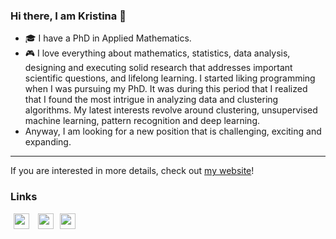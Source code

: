 ### Hi there, I am Kristina 👋


- 🎓 I have a PhD in Applied Mathematics.
- 🎮 I love everything about mathematics, statistics, data analysis, designing and executing solid research that addresses important scientific questions, and lifelong learning. I started liking programming when I was pursuing my PhD. It was during this period that I realized that I found the most intrigue in analyzing data and clustering algorithms. My latest interests revolve around clustering, unsupervised machine learning, pattern recognition and deep learning.
- Anyway, I am looking for a new position that is challenging, exciting and expanding. 


---

If you are interested in more details, check out [my website](https://kpnaga08.github.io)!  

### Links

<a href="https://scholar.google.com/citations?user=bYFMDisAAAAJ&hl=en"><img src="https://user-images.githubusercontent.com/47393421/142145409-04c70c23-71a9-4b8d-b2df-509e7ad658dc.png" alt="scholar-logo" width="25" hspace="5"/></a>   </a><a href="mailto:kristinasinaga57@yahoo.co.id"><img src="https://user-images.githubusercontent.com/47393421/142145916-0428098b-c524-4f28-973b-775624becd7f.png" alt="mail-logo" width="25" hspace="5"/></a><a href="https://orcid.org/0000-0003-0169-5265"><img src="https://user-images.githubusercontent.com/47393421/142146398-bcdbfc40-3646-45ec-ad13-4c41c955f983.png" alt="orcid-logo" width="25" hspace="5"/></a>


